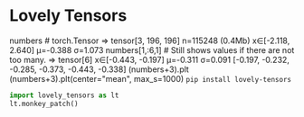 

# Lovely Tensors
numbers # torch.Tensor => tensor[3, 196, 196] n=115248 (0.4Mb) x∈[-2.118, 2.640] μ=-0.388 σ=1.073
numbers[1,:6,1] # Still shows values if there are not too many. => tensor[6] x∈[-0.443, -0.197] μ=-0.311 σ=0.091 [-0.197, -0.232, -0.285, -0.373, -0.443, -0.338]
(numbers+3).plt
(numbers+3).plt(center="mean", max_s=1000)
`pip install lovely-tensors`

``` python
import lovely_tensors as lt
lt.monkey_patch()
```
